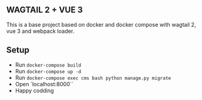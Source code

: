 ## WAGTAIL 2 + VUE 3
This is a base project based on docker and docker compose with wagtail 2, vue 3 and webpack loader.

## Setup
- Run `docker-compose build`
- Run `docker-compose up -d`
- Run `docker-compose exec cms bash python manage.py migrate`
- Open `localhost:8000``
- Happy codding
